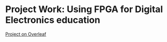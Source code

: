 # Project Work: Using FPGA for Digital Electronics education

[Project on Overleaf](https://pt.overleaf.com/read/fjqktqmftyfp)
